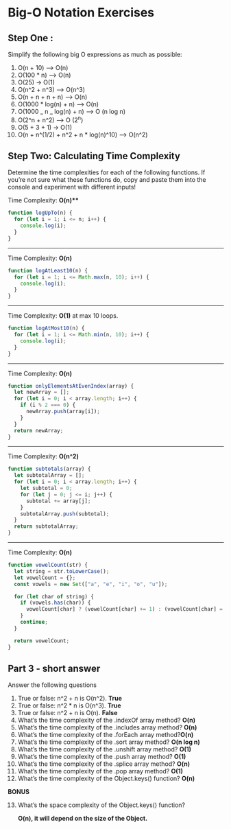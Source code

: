 # Big-O Notation Exercises

## Step One :

Simplify the following big O expressions as much as possible:

1. O(n + 10) --> O(n)
2. O(100 \* n) --> O(n)
3. O(25) -> O(1)
4. O(n^2 + n^3) --> O(n^3)
5. O(n + n + n + n) --> O(n)
6. O(1000 \* log(n) + n) --> O(n)
7. O(1000 _ n _ log(n) + n) --> O (n log n)
8. O(2^n + n^2) --> O (2<sup>n</sup>)
9. O(5 + 3 + 1) -> O(1)
10. O(n + n^(1/2) + n^2 + n \* log(n)^10) --> O(n^2)

## Step Two: Calculating Time Complexity

Determine the time complexities for each of the following functions.
If you’re not sure what these functions do, copy and paste them into the
console and experiment with different inputs!

Time Complexity: **O(n)\*\***

```js
function logUpTo(n) {
  for (let i = 1; i <= n; i++) {
    console.log(i);
  }
}
```

---

Time Complexity: **O(n)**

```js
function logAtLeast10(n) {
  for (let i = 1; i <= Math.max(n, 10); i++) {
    console.log(i);
  }
}
```

---

Time Complexity: **O(1)** at max 10 loops.

```js
function logAtMost10(n) {
  for (let i = 1; i <= Math.min(n, 10); i++) {
    console.log(i);
  }
}
```

---

Time Complexity: **O(n)**

```js
function onlyElementsAtEvenIndex(array) {
  let newArray = [];
  for (let i = 0; i < array.length; i++) {
    if (i % 2 === 0) {
      newArray.push(array[i]);
    }
  }
  return newArray;
}
```

---

Time Complexity: **O(n^2)**

```js
function subtotals(array) {
  let subtotalArray = [];
  for (let i = 0; i < array.length; i++) {
    let subtotal = 0;
    for (let j = 0; j <= i; j++) {
      subtotal += array[j];
    }
    subtotalArray.push(subtotal);
  }
  return subtotalArray;
}
```

---

Time Complexity: **O(n)**

```js
function vowelCount(str) {
  let string = str.toLowerCase();
  let vowelCount = {};
  const vowels = new Set(["a", "e", "i", "o", "u"]);

  for (let char of string) {
    if (vowels.has(char)) {
      vowelCount[char] ? (vowelCount[char] += 1) : (vowelCount[char] = 1);
    }
    continue;
  }

  return vowelCount;
}
```

## Part 3 - short answer

Answer the following questions

1. True or false: n^2 + n is O(n^2). **True**
2. True or false: n^2 \* n is O(n^3). **True**
3. True or false: n^2 + n is O(n). **False**
4. What’s the time complexity of the .indexOf array method? **O(n)**
5. What’s the time complexity of the .includes array method? **O(n)**
6. What’s the time complexity of the .forEach array method?**O(n)**
7. What’s the time complexity of the .sort array method? **O(n log n)**
8. What’s the time complexity of the .unshift array method? **O(1)**
9. What’s the time complexity of the .push array method? **O(1)**
10. What’s the time complexity of the .splice array method? **O(n)**
11. What’s the time complexity of the .pop array method? **O(1)**
12. What’s the time complexity of the Object.keys() function? **O(n)**

**BONUS**

13. What’s the space complexity of the Object.keys() function?

    **O(n), it will depend on the size of the Object.**
